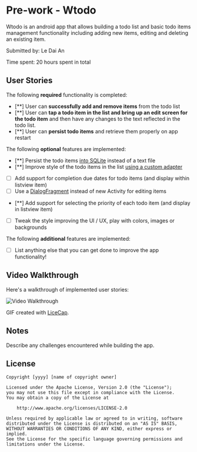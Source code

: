 # Pre-work - Wtodo

Wtodo is an android app that allows building a todo list and basic todo items management functionality including adding new items, editing and deleting an existing item.

Submitted by: Le Dai An

Time spent: 20 hours spent in total

## User Stories

The following **required** functionality is completed:

* [**] User can **successfully add and remove items** from the todo list
* [**] User can **tap a todo item in the list and bring up an edit screen for the todo item** and then have any changes to the text reflected in the todo list.
* [**] User can **persist todo items** and retrieve them properly on app restart

The following **optional** features are implemented:

* [**] Persist the todo items [into SQLite](http://guides.codepath.com/android/Persisting-Data-to-the-Device#sqlite) instead of a text file
* [**] Improve style of the todo items in the list [using a custom adapter](http://guides.codepath.com/android/Using-an-ArrayAdapter-with-ListView)
* [ ] Add support for completion due dates for todo items (and display within listview item)
* [ ] Use a [DialogFragment](http://guides.codepath.com/android/Using-DialogFragment) instead of new Activity for editing items
* [**] Add support for selecting the priority of each todo item (and display in listview item)
* [ ] Tweak the style improving the UI / UX, play with colors, images or backgrounds

The following **additional** features are implemented:

* [ ] List anything else that you can get done to improve the app functionality!

## Video Walkthrough 

Here's a walkthrough of implemented user stories:

<img src='http://i.imgur.com/5qlflx3.gif' title='Video Walkthrough' width='' alt='Video Walkthrough' />

GIF created with [LiceCap](http://www.cockos.com/licecap/).

## Notes

Describe any challenges encountered while building the app.

## License

    Copyright [yyyy] [name of copyright owner]

    Licensed under the Apache License, Version 2.0 (the "License");
    you may not use this file except in compliance with the License.
    You may obtain a copy of the License at

        http://www.apache.org/licenses/LICENSE-2.0

    Unless required by applicable law or agreed to in writing, software
    distributed under the License is distributed on an "AS IS" BASIS,
    WITHOUT WARRANTIES OR CONDITIONS OF ANY KIND, either express or implied.
    See the License for the specific language governing permissions and
    limitations under the License.
